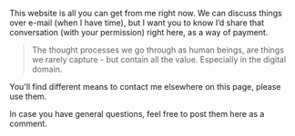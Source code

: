 This website is all you can get from me right now. We can discuss things over e-mail (when I have time), but I want you to know I’d share that conversation (with your permission) right here, as a way of payment.

> The thought processes we go through as human beings, are things we rarely capture - but contain all the value. Especially in the digital domain.

You'll find different means to contact me elsewhere on this page, please use them.

In case you have general questions, feel free to post them here as a comment. 
